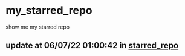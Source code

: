 # my_starred_repo
show me my starred repo

update at 06/07/22 01:00:42 in [starred_repo](./index.html)
---

